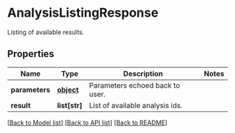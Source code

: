 # AnalysisListingResponse

Listing of available results.
## Properties
Name | Type | Description | Notes
------------ | ------------- | ------------- | -------------
**parameters** | [**object**](.md) | Parameters echoed back to user. |
**result** | **list[str]** | List of available analysis ids. |

[[Back to Model list]](../README.md#documentation-for-models) [[Back to API list]](../README.md#documentation-for-api-endpoints) [[Back to README]](../README.md)
